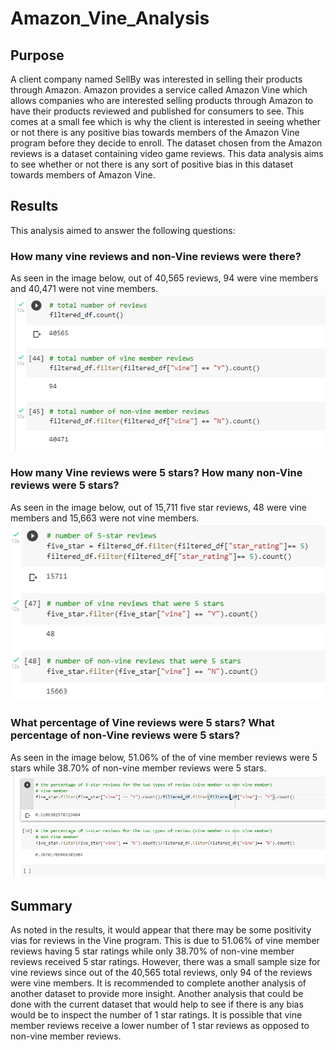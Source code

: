 # Amazon_Vine_Analysis
## Purpose
A client company named SellBy was interested in selling their products through Amazon. Amazon provides a service called Amazon Vine which allows companies who are interested selling products through Amazon to have their products reviewed and published for consumers to see. This comes at a small fee which is why the client is interested in seeing whether or not there is any positive bias towards members of the Amazon Vine program before they decide to enroll. The dataset chosen from the Amazon reviews is a dataset containing video game reviews. This data analysis aims to see whether or not there is any sort of positive bias in this dataset towards members of Amazon Vine.
## Results
This analysis aimed to answer the following questions:
### How many vine reviews and non-Vine reviews were there?
As seen in the image below, out of 40,565 reviews, 94 were vine members and 40,471 were not vine members.
![number of vine reviews.PNG](https://github.com/tommy-chin/Amazon_Vine_Analysis/blob/main/Images/number%20of%20vine%20reviews.PNG)
### How many Vine reviews were 5 stars? How many non-Vine reviews were 5 stars?
As seen in the image below, out of 15,711 five star reviews, 48 were vine members and 15,663 were not vine members.
![number of 5 stars.PNG](https://github.com/tommy-chin/Amazon_Vine_Analysis/blob/main/Images/number%20of%205%20stars.PNG)
### What percentage of Vine reviews were 5 stars? What percentage of non-Vine reviews were 5 stars?
As seen in the image below, 51.06% of the of vine member reviews were 5 stars while 38.70% of non-vine member reviews were 5 stars. 
![percentage of 5 stars.PNG](https://github.com/tommy-chin/Amazon_Vine_Analysis/blob/main/Images/percentage%20of%205%20stars.PNG)
## Summary
As noted in the results, it would appear that there may be some positivity vias for reviews in the Vine program. This is due to 51.06% of vine member reviews having 5 star ratings while only 38.70% of non-vine member reviews received 5 star ratings. However, there was a small sample size for vine reviews since out of the 40,565 total reviews, only 94 of the reviews were vine members. It is recommended to complete another analysis of another dataset to provide more insight. Another analysis that could be done with the current dataset that would help to see if there is any bias would be to inspect the number of 1 star ratings. It is possible that vine member reviews receive a lower number of 1 star reviews as opposed to non-vine member reviews. 
